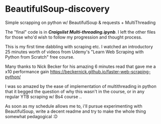 # BeautifulSoup-discovery
Simple scrapping on python w/ BeautifulSoup &amp; requests + MultiThreading


The "final" code is in ***Craigslist Multi-threading.ipynb***.
I left the other files for those who'd wish to follow my progression and thought process.

This is my first time dabbling with scraping etc. I watched an introductory 25 minutes worth of videos from Udemy's "Learn Web Scraping with Python from Scratch" free course.

Many thanks to Nick Becker for his amazing 6 minutes read that gave me a x10 performance gain 
https://beckernick.github.io/faster-web-scraping-python/

I was so amazed by the ease of implementation of multithreading in python that it begged the question of why this wasn't in the course, or in any regular YTB scraping w/ Bs4 course ..

As soon as my schedule allows me to, i'll pursue experimenting with BeautifulSoup, write a decent readme and try to make the whole thing somewhat pedagogical :D
